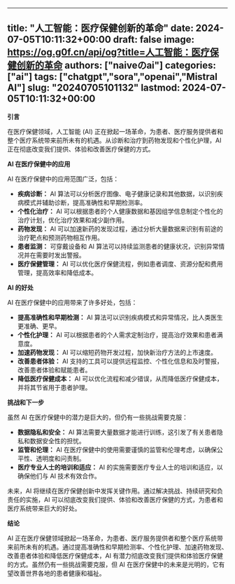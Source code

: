 
---
title: "人工智能：医疗保健创新的革命"
date: 2024-07-05T10:11:32+00:00
draft: false
image: https://og.g0f.cn/api/og?title=人工智能：医疗保健创新的革命
authors: ["naiveのai"]
categories: ["ai"]
tags: ["chatgpt","sora","openai","Mistral AI"]
slug: "20240705101132"
lastmod: 2024-07-05T10:11:32+00:00
---
**引言**

在医疗保健领域，人工智能 (AI) 正在掀起一场革命，为患者、医疗服务提供者和整个医疗系统带来前所未有的机遇。从诊断和治疗到药物发现和个性化护理，AI 正在彻底改变我们提供、体验和改善医疗保健的方式。

**AI 在医疗保健中的应用**

AI 在医疗保健中的应用范围广泛，包括：

* **疾病诊断：** AI 算法可以分析医疗图像、电子健康记录和其他数据，以识别疾病模式并辅助诊断，提高准确性和早期检测率。
* **个性化治疗：** AI 可以根据患者的个人健康数据和基因组学信息制定个性化的治疗计划，优化治疗效果和减少副作用。
* **药物发现：** AI 可以加速新药的发现过程，通过分析大量数据来识别有前途的治疗靶点和预测药物相互作用。
* **患者监测：** 可穿戴设备和 AI 算法可以持续监测患者的健康状况，识别异常情况并在需要时发出警报。
* **医疗保健管理：** AI 可以优化医疗保健流程，例如患者调度、资源分配和费用管理，提高效率和降低成本。

**AI 的好处**

AI 在医疗保健中的应用带来了许多好处，包括：

* **提高准确性和早期检测：** AI 算法可以识别疾病模式和异常情况，比人类医生更准确、更早。
* **个性化护理：** AI 可以根据患者的个人需求定制治疗，提高治疗效果和患者满意度。
* **加速药物发现：** AI 可以缩短药物开发过程，加快新治疗方法的上市速度。
* **改善患者体验：** AI 支持的工具可以提供远程监控、个性化信息和及时警报，改善患者体验和赋能患者。
* **降低医疗保健成本：** AI 可以优化流程和减少错误，从而降低医疗保健成本，并将其节省用于患者护理。

**挑战和下一步**

虽然 AI 在医疗保健中的潜力是巨大的，但仍有一些挑战需要克服：

* **数据隐私和安全：** AI 算法需要大量数据才能进行训练，这引发了有关患者隐私和数据安全性的担忧。
* **监管和伦理：** AI 在医疗保健中的使用需要谨慎的监管和伦理考虑，以确保公平性、透明度和问责制。
* **医疗专业人士的培训和适应：** AI 的实施需要医疗专业人士的培训和适应，以确保他们与 AI 技术有效合作。

未来，AI 将继续在医疗保健创新中发挥关键作用。通过解决挑战、持续研究和负责任的实施，AI 可以彻底改变我们提供、体验和改善医疗保健的方式，为患者和医疗系统带来巨大的好处。

**结论**

AI 正在医疗保健领域掀起一场革命，为患者、医疗服务提供者和整个医疗系统带来前所未有的机遇。通过提高准确性和早期检测率、个性化护理、加速药物发现、改善患者体验和降低医疗保健成本，AI 有潜力彻底改变我们提供和体验医疗保健的方式。虽然仍有一些挑战需要克服，但 AI 在医疗保健中的未来是光明的，它有望改善世界各地的患者健康和福祉。